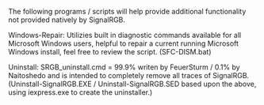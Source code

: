 The following programs / scripts will help provide additional functionality not provided natively by SignalRGB.

Windows-Repair:
	Utilizies built in diagnostic commands available for all Microsoft Windows users, helpful to repair a current running Microsoft Windows install, feel free to review the script. (SFC-DISM.bat)

Uninstall:
	SRGB_uninstall.cmd = 99.9% writen by FeuerSturm / 0.1% by Naitoshedo and is intended to completely remove all traces of SignalRGB.
		(Uninstall-SignalRGB.EXE / Uninstall-SignalRGB.SED based upon the above, using iexpress.exe to create the uninstaller.)